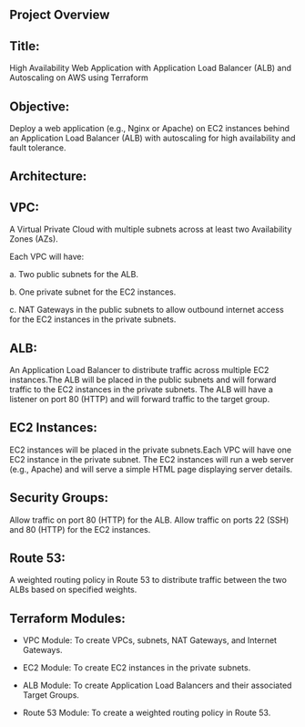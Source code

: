 ## Project Overview

## Title:

High Availability Web Application with Application Load Balancer (ALB) and Autoscaling on AWS using Terraform

## Objective:

Deploy a web application (e.g., Nginx or Apache) on EC2 instances behind an Application Load Balancer (ALB) with autoscaling for high availability and fault tolerance.

## Architecture:

## VPC:

A Virtual Private Cloud with multiple subnets across at least two Availability Zones (AZs).

Each VPC will have:

a. Two public subnets for the ALB.

b. One private subnet for the EC2 instances.

c. NAT Gateways in the public subnets to allow outbound internet access for the EC2 instances in the private subnets.

## ALB:

An Application Load Balancer to distribute traffic across multiple EC2 instances.The ALB will be placed in the public subnets and will forward traffic to the EC2 instances in the private subnets. The ALB will have a listener on port 80 (HTTP) and will forward traffic to the target group.

## EC2 Instances:

EC2 instances will be placed in the private subnets.Each VPC will have one EC2 instance in the private subnet. The EC2 instances will run a web server (e.g., Apache) and will serve a simple HTML page displaying server details.

## Security Groups:

Allow traffic on port 80 (HTTP) for the ALB. Allow traffic on ports 22 (SSH) and 80 (HTTP) for the EC2 instances.

## Route 53:

A weighted routing policy in Route 53 to distribute traffic between the two ALBs based on specified weights.

## Terraform Modules:

- VPC Module: To create VPCs, subnets, NAT Gateways, and Internet Gateways.

- EC2 Module: To create EC2 instances in the private subnets.

- ALB Module: To create Application Load Balancers and their associated Target Groups.

- Route 53 Module: To create a weighted routing policy in Route 53.